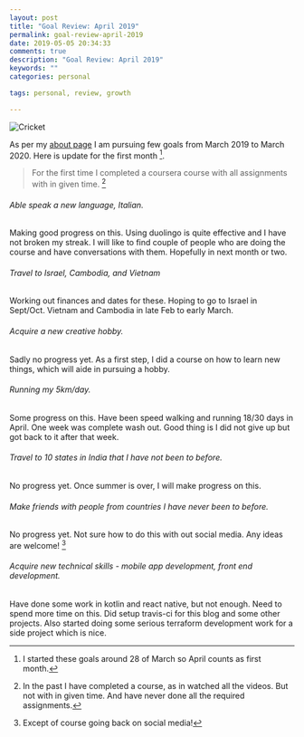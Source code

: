 ```yaml
---
layout: post
title: "Goal Review: April 2019"
permalink: goal-review-april-2019
date: 2019-05-05 20:34:33
comments: true
description: "Goal Review: April 2019"
keywords: ""
categories: personal

tags: personal, review, growth

---
```

![Cricket](/images/cricket.jpeg)

As per my [about page](/about) I am pursuing few goals from March 2019 to March 2020. Here is update for the first month [^1].

> For the first time I completed a coursera course with all assignments with in given time. [^2]

###### Able speak a new language, Italian.
Making good progress on this. Using duolingo is quite effective and I have not broken my streak. I will like to find couple of people who are doing the course and have conversations with them. Hopefully in next month or two.

###### Travel to Israel, Cambodia, and Vietnam
Working out finances and dates for these. Hoping to go to Israel in Sept/Oct. Vietnam and Cambodia in late Feb to early March.

###### Acquire a new creative hobby.
Sadly no progress yet. As a first step, I did a course on how to learn new things, which will aide in pursuing a hobby.

###### Running my 5km/day.
Some progress on this. Have been speed walking and running 18/30 days in April. One week was complete wash out. Good thing is I did not give up but got back to it after that week.

###### Travel to 10 states in India that I have not been to before.
No progress yet. Once summer is over, I will make progress on this.

###### Make friends with people from countries I have never been to before.
No progress yet. Not sure how to do this with out social media. Any ideas are welcome! [^3]

###### Acquire new technical skills - mobile app development, front end development.
Have done some work in kotlin and react native, but not enough. Need to spend more time on this. Did setup travis-ci for this blog and some other projects. Also started doing some serious terraform development work for a side project which is nice.


[^1]: I started these goals around 28 of March so April counts as first month.
[^2]: In the past I have completed a course, as in watched all the videos. But not with in given time. And have never done all the required assignments.
[^3]: Except of course going back on social media!
